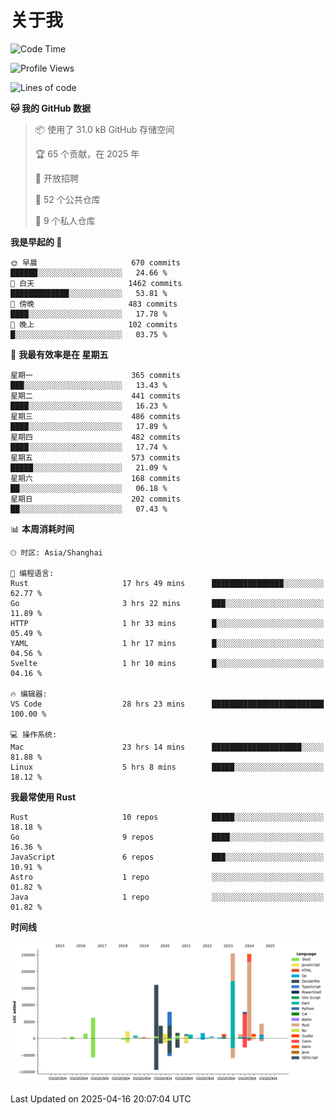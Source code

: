 # 关于我

<!--START_SECTION:waka-->
![Code Time](http://img.shields.io/badge/Code%20Time-3%2C676%20hrs%2020%20mins-blue)

![Profile Views](http://img.shields.io/badge/%E4%B8%AA%E4%BA%BA%E8%B5%84%E6%96%99%E8%A7%82%E7%9C%8B%E6%AC%A1%E6%95%B0-0-blue)

![Lines of code](https://img.shields.io/badge/%E4%BB%8E%E3%80%8CHello%20World%E3%80%8D%E8%B5%B7%E6%88%91%E5%B7%B2%E7%BB%8F%E5%86%99%E4%BA%86-1.1%20million%20%E8%A1%8C%E4%BB%A3%E7%A0%81-blue)

**🐱 我的 GitHub 数据** 

> 📦  使用了 31.0 kB GitHub 存储空间 
 > 
> 🏆 65 个贡献，在 2025 年
 > 
> 💼 开放招聘
 > 
> 📜 52 个公共仓库 
 > 
> 🔑 9 个私人仓库 
 > 
**我是早起的 🐤** 

```text
🌞 早晨                     670 commits         ██████░░░░░░░░░░░░░░░░░░░   24.66 % 
🌆 白天                     1462 commits        █████████████░░░░░░░░░░░░   53.81 % 
🌃 傍晚                     483 commits         ████░░░░░░░░░░░░░░░░░░░░░   17.78 % 
🌙 晚上                     102 commits         █░░░░░░░░░░░░░░░░░░░░░░░░   03.75 % 
```
📅 **我最有效率是在 星期五** 

```text
星期一                      365 commits         ███░░░░░░░░░░░░░░░░░░░░░░   13.43 % 
星期二                      441 commits         ████░░░░░░░░░░░░░░░░░░░░░   16.23 % 
星期三                      486 commits         ████░░░░░░░░░░░░░░░░░░░░░   17.89 % 
星期四                      482 commits         ████░░░░░░░░░░░░░░░░░░░░░   17.74 % 
星期五                      573 commits         █████░░░░░░░░░░░░░░░░░░░░   21.09 % 
星期六                      168 commits         ██░░░░░░░░░░░░░░░░░░░░░░░   06.18 % 
星期日                      202 commits         ██░░░░░░░░░░░░░░░░░░░░░░░   07.43 % 
```


📊 **本周消耗时间** 

```text
🕑︎ 时区: Asia/Shanghai

💬 编程语言: 
Rust                     17 hrs 49 mins      ████████████████░░░░░░░░░   62.77 % 
Go                       3 hrs 22 mins       ███░░░░░░░░░░░░░░░░░░░░░░   11.89 % 
HTTP                     1 hr 33 mins        █░░░░░░░░░░░░░░░░░░░░░░░░   05.49 % 
YAML                     1 hr 17 mins        █░░░░░░░░░░░░░░░░░░░░░░░░   04.56 % 
Svelte                   1 hr 10 mins        █░░░░░░░░░░░░░░░░░░░░░░░░   04.16 % 

🔥 编辑器: 
VS Code                  28 hrs 23 mins      █████████████████████████   100.00 % 

💻 操作系统: 
Mac                      23 hrs 14 mins      ████████████████████░░░░░   81.88 % 
Linux                    5 hrs 8 mins        █████░░░░░░░░░░░░░░░░░░░░   18.12 % 
```

**我最常使用 Rust** 

```text
Rust                     10 repos            █████░░░░░░░░░░░░░░░░░░░░   18.18 % 
Go                       9 repos             ████░░░░░░░░░░░░░░░░░░░░░   16.36 % 
JavaScript               6 repos             ███░░░░░░░░░░░░░░░░░░░░░░   10.91 % 
Astro                    1 repo              ░░░░░░░░░░░░░░░░░░░░░░░░░   01.82 % 
Java                     1 repo              ░░░░░░░░░░░░░░░░░░░░░░░░░   01.82 % 
```



**时间线**

![Lines of Code chart](https://raw.githubusercontent.com/catusax/catusax/master/assets/bar_graph.png)


 Last Updated on 2025-04-16 20:07:04 UTC
<!--END_SECTION:waka-->
